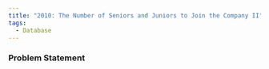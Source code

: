 ```yaml
---
title: "2010: The Number of Seniors and Juniors to Join the Company II"
tags:
  - Database
---
```

### Problem Statement


